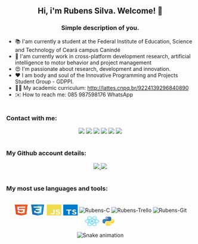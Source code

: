 <!--
**SilvaRubens/SilvaRubens** is a ✨ _special_ ✨ repository because its `README.md` (this file) appears on your GitHub profile.

Site para os emojis: https://emojipedia.org/objects/
Guia de markdown - https://docs.pipz.com/central-de-ajuda/learning-center/guia-basico-de-markdown#open
Site de emojis - https://emojipedia.org/search/?q=bag
Repositório do Github Stats - https://github.com/anuraghazra/github-readme-stats
Site de Badges 1 - https://dev.to/envoy_/150-badges-for-github-pnk
Fazedor de gifs - https://picrew.me/image_maker/338224
Icones de desenvolvedores: https://devicon.dev/
  <img height="180em" src="https://github-readme-stats.vercel.app/api/top-langs/?username=silvarubens&layout=compact&langs_count=7&theme=dracula"/>

-->

<h2 align="center">Hi, i'm Rubens Silva. Welcome! 👋</h2>

<h3 align="center">Simple description of you.</h3>

- 📚 I'am currently a student at the Federal Institute of Education, Science and Technology of Ceará campus Canindé
- 📝 I'am currently work in cross-platform development research, artificial intelligence to motor behavior and project management
- 😍 I'm passionate about research, development and innovation.
- ❤️ I am body and soul of the Innovative Programming and Projects Student Group - GDPPI.
- 👩‍💻 My academic curriculum: http://lattes.cnpq.br/9224139296840890
- ✉️ How to reach me: 085 987598176 WhatsApp

#

<h3>Contact with me:</h3>
  
<div align="center">
  <a href="https://t.me/Abrahao_Sousa" target="_blank"><img src="https://img.shields.io/badge/Telegram-2CA5E0?style=for-the-badge&logo=telegram&logoColor=white" target="_blank"></a>
  <a href="https://www.instagram.com/rubens_abraao/" target="_blank"><img src="https://img.shields.io/badge/-Instagram-%23E4405F?style=for-the-badge&logo=instagram&logoColor=white" target="_blank"></a>
  <a href="https://discord.gg/Dяєїлд#9013" target="_blank"><img src="https://img.shields.io/badge/Discord-7289DA?style=for-the-badge&logo=discord&logoColor=white" target="_blank"></a>
  <a href="https://www.linkedin.com/in/rubens-abra%C3%A3o-441789193/" target="_blank"><img src="https://img.shields.io/badge/-LinkedIn-%230077B5?style=for-the-badge&logo=linkedin&logoColor=white" target="_blank"></a>
   <a href="https://twitter.com/RubensAbraao" target="_blank"><img src="https://img.shields.io/badge/Twitter-1DA1F2?style=for-the-badge&logo=twitter&logoColor=white" target="_blank"></a>
    <a href = "mailto:rubens.gdppi@gmail.com"><img src="https://img.shields.io/badge/-Gmail-%23333?style=for-the-badge&logo=gmail&logoColor=white" target="_blank"></a>

</div>

#

<h3>My Github account details:</h3>

<div align="center">
  <a href="https://github.com/SilvaRubens">
  <img height="180em" src="https://github-readme-stats.vercel.app/api?username=SilvaRubens&show_icons=true&theme=nightowl&include_all_commits=true&count_private=true"/>
  <img height="180em" src="https://github-readme-stats.vercel.app/api/top-langs/?username=silvarubens&layout=compact&langs_count=7&theme=radical"/>

  </a>

    
</div>
  
#
  
<h3>My most use languages and tools:</h3>
  
<div style="display: inline_block" align="center"><br>
  <img align="center" alt="Rubens-HTML" height="30" width="40" src="https://raw.githubusercontent.com/devicons/devicon/master/icons/html5/html5-original.svg">
  <img align="center" alt="Rubens-CSS" height="30" width="40" src="https://raw.githubusercontent.com/devicons/devicon/master/icons/css3/css3-original.svg">
  <img align="center" alt="Rubens-JS" height="30" width="40" src="https://raw.githubusercontent.com/devicons/devicon/master/icons/javascript/javascript-plain.svg">
  <img align="center" alt="Rubens-TS" height="30" width="40" src="https://raw.githubusercontent.com/devicons/devicon/master/icons/typescript/typescript-plain.svg">
  <img align="center" alt="Rubens-C" height="30" width="40" src="https://cdn.jsdelivr.net/gh/devicons/devicon/icons/c/c-original.svg" />
  <img align="center" alt="Rubens-Trello" height="30" width="40" src="https://cdn.jsdelivr.net/gh/devicons/devicon/icons/trello/trello-plain.svg" />
  <img align="center" alt="Rubens-Git" height="30" width="40" src="https://cdn.jsdelivr.net/gh/devicons/devicon/icons/git/git-original.svg" />
  <img align="center" alt="Rubens-React" height="30" width="40" src="https://raw.githubusercontent.com/devicons/devicon/master/icons/react/react-original.svg">
  <img align="center" alt="Rubens-Python" height="30" width="40" src="https://raw.githubusercontent.com/devicons/devicon/master/icons/python/python-original.svg">
 
  ![Snake animation](https://github.com/silvarubens/silvarubens/blob/output/github-contribution-grid-snake.svg)

</div>
    
  

